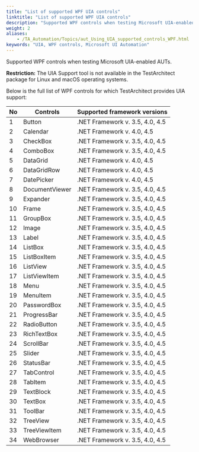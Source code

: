 ```yaml
--- 
title: "List of supported WPF UIA controls"
linktitle: "List of supported WPF UIA controls"
description: "Supported WPF controls when testing Microsoft UIA-enabled AUTs."
weight: 2
aliases: 
    - /TA_Automation/Topics/aut_Using_UIA_supported_controls_WPF.html
keywords: "UIA, WPF controls, Microsoft UI Automation"
---
```


Supported WPF controls when testing Microsoft UIA-enabled AUTs.

**Restriction:** The UIA Support tool is not available in the TestArchitect package for Linux and macOS operating systems.

Below is the full list of WPF controls for which TestArchitect provides UIA support:

|No|Controls|Supported framework versions|
|--|--------|----------------------------|
|1|Button|.NET Framework v. 3.5, 4.0, 4.5|
|2|Calendar|.NET Framework v. 4.0, 4.5|
|3|CheckBox|.NET Framework v. 3.5, 4.0, 4.5|
|4|ComboBox|.NET Framework v. 3.5, 4.0, 4.5|
|5|DataGrid|.NET Framework v. 4.0, 4.5|
|6|DataGridRow|.NET Framework v. 4.0, 4.5|
|7|DatePicker|.NET Framework v. 4.0, 4.5|
|8|DocumentViewer|.NET Framework v. 3.5, 4.0, 4.5|
|9|Expander|.NET Framework v. 3.5, 4.0, 4.5|
|10|Frame|.NET Framework v. 3.5, 4.0, 4.5|
|11|GroupBox|.NET Framework v. 3.5, 4.0, 4.5|
|12|Image|.NET Framework v. 3.5, 4.0, 4.5|
|13|Label|.NET Framework v. 3.5, 4.0, 4.5|
|14|ListBox|.NET Framework v. 3.5, 4.0, 4.5|
|15|ListBoxItem|.NET Framework v. 3.5, 4.0, 4.5|
|16|ListView|.NET Framework v. 3.5, 4.0, 4.5|
|17|ListViewItem|.NET Framework v. 3.5, 4.0, 4.5|
|18|Menu|.NET Framework v. 3.5, 4.0, 4.5|
|19|MenuItem|.NET Framework v. 3.5, 4.0, 4.5|
|20|PasswordBox|.NET Framework v. 3.5, 4.0, 4.5|
|21|ProgressBar|.NET Framework v. 3.5, 4.0, 4.5|
|22|RadioButton|.NET Framework v. 3.5, 4.0, 4.5|
|23|RichTextBox|.NET Framework v. 3.5, 4.0, 4.5|
|24|ScrollBar|.NET Framework v. 3.5, 4.0, 4.5|
|25|Slider|.NET Framework v. 3.5, 4.0, 4.5|
|26|StatusBar|.NET Framework v. 3.5, 4.0, 4.5|
|27|TabControl|.NET Framework v. 3.5, 4.0, 4.5|
|28|TabItem|.NET Framework v. 3.5, 4.0, 4.5|
|29|TextBlock|.NET Framework v. 3.5, 4.0, 4.5|
|30|TextBox|.NET Framework v. 3.5, 4.0, 4.5|
|31|ToolBar|.NET Framework v. 3.5, 4.0, 4.5|
|32|TreeView|.NET Framework v. 3.5, 4.0, 4.5|
|33|TreeViewItem|.NET Framework v. 3.5, 4.0, 4.5|
|34|WebBrowser|.NET Framework v. 3.5, 4.0, 4.5|




